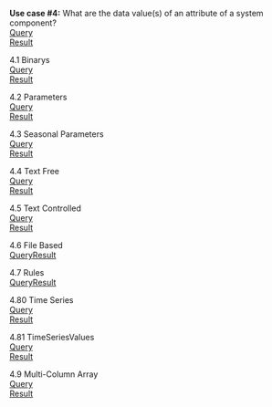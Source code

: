 **Use case #4:** What are the data value(s) of an attribute of a system component?   
[Query](https://github.com/amabdallah/WaM-DaM/blob/master/Files/Queries/04ComparSurfaceArea_Parameter.sql)     
[Result]()  


4.1 Binarys  
[Query](https://github.com/amabdallah/WaM-DaM/blob/master/Files/Queries/4.1Binarys.sql)   
[Result]()  

4.2 Parameters   
[Query](https://github.com/amabdallah/WaM-DaM/blob/master/Files/Queries/4.2Parameters.sql)    
[Result]() 

4.3 Seasonal Parameters   
[Query](https://github.com/amabdallah/WaM-DaM/blob/master/Files/Queries/4.3SeasonalParameter.sql)   
[Result]()  

4.4 Text Free    
[Query](https://github.com/amabdallah/WaM-DaM/blob/master/Files/Queries/4.4TextFree.sql)   
[Result]()  

4.5 Text Controlled    
[Query](https://github.com/amabdallah/WaM-DaM/blob/master/Files/Queries/4.5TextControlled.sql)   
[Result]()    

4.6 File Based    
[Query](https://github.com/amabdallah/WaM-DaM/blob/master/Files/Queries/4.6FileBased.sql)[Result]()  

4.7 Rules    
[Query](https://github.com/amabdallah/WaM-DaM/blob/master/Files/Queries/4.7Rules.sql)[Result]()    

4.80 Time Series      
[Query](https://github.com/amabdallah/WaM-DaM/blob/master/Files/Queries/4.80TimeSeries.sql)  
[Result]()  

4.81 TimeSeriesValues   
[Query](https://github.com/amabdallah/WaM-DaM/blob/master/Files/Queries/4.81TimeSeriesValues.sql)   
[Result]()  

4.9 Multi-Column Array     
[Query](https://github.com/amabdallah/WaM-DaM/blob/master/Files/Queries/4.90MultiColumns.sql)  
[Result]()   
